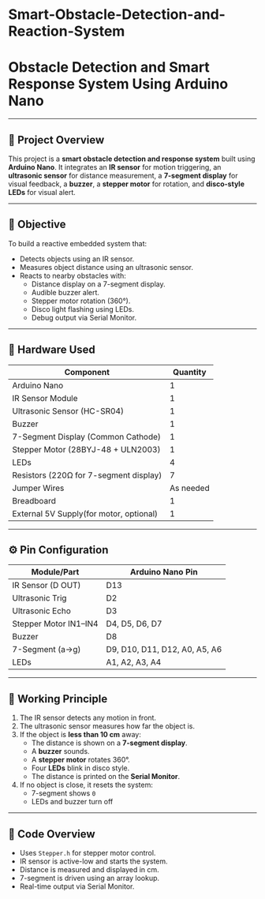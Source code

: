 # Smart-Obstacle-Detection-and-Reaction-System
# Obstacle Detection and Smart Response System Using Arduino Nano

---

## 📝 Project Overview

This project is a **smart obstacle detection and response system** built using **Arduino Nano**. It integrates an **IR sensor** for motion triggering, an **ultrasonic sensor** for distance measurement, a **7-segment display** for visual feedback, a **buzzer**, a **stepper motor** for rotation, and **disco-style LEDs** for visual alert.

---

## 🎯 Objective

To build a reactive embedded system that:
- Detects objects using an IR sensor.
- Measures object distance using an ultrasonic sensor.
- Reacts to nearby obstacles with:
  - Distance display on a 7-segment display.
  - Audible buzzer alert.
  - Stepper motor rotation (360°).
  - Disco light flashing using LEDs.
  - Debug output via Serial Monitor.

---

## 🔧 Hardware Used

| Component                              | Quantity |
|----------------------------------------|----------|
| Arduino Nano                           | 1        |
| IR Sensor Module                       | 1        |
| Ultrasonic Sensor (HC-SR04)            | 1        |
| Buzzer                                 | 1        |
| 7-Segment Display (Common Cathode)     | 1        |
| Stepper Motor (28BYJ-48 + ULN2003)     | 1        |
| LEDs                                   | 4        |
| Resistors (220Ω for 7-segment display) | 7        |
| Jumper Wires                           | As needed|
| Breadboard                             | 1        |
| External 5V Supply(for motor, optional)| 1        |

---

## ⚙️ Pin Configuration

| Module/Part          | Arduino Nano Pin              |
|----------------------|-------------------------------|
| IR Sensor (D OUT)    | D13                           |
| Ultrasonic Trig      | D2                            |
| Ultrasonic Echo      | D3                            |
| Stepper Motor IN1–IN4| D4, D5, D6, D7                |
| Buzzer               | D8                            |
| 7-Segment (a→g)      | D9, D10, D11, D12, A0, A5, A6 |
| LEDs                 | A1, A2, A3, A4                |



---

## 🧠 Working Principle

1. The IR sensor detects any motion in front.
2. The ultrasonic sensor measures how far the object is.
3. If the object is **less than 10 cm** away:
   - The distance is shown on a **7-segment display**.
   - A **buzzer** sounds.
   - A **stepper motor** rotates 360°.
   - Four **LEDs** blink in disco style.
   - The distance is printed on the **Serial Monitor**.
4. If no object is close, it resets the system:
   - 7-segment shows `0`
   - LEDs and buzzer turn off

---

## 🧾 Code Overview

- Uses `Stepper.h` for stepper motor control.
- IR sensor is active-low and starts the system.
- Distance is measured and displayed in cm.
- 7-segment is driven using an array lookup.
- Real-time output via Serial Monitor.



